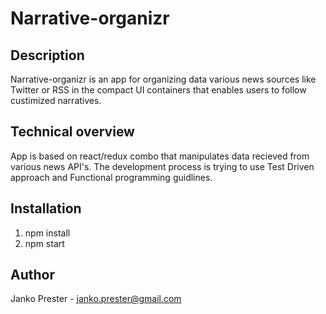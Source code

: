 # Narrative-organizr

## Description
Narrative-organizr is an app for organizing data various news sources like Twitter or RSS in the compact UI containers that enables users to follow custimized narratives.


## Technical overview
App is based on react/redux combo that manipulates data recieved from various news API's. The development process is trying to use Test Driven approach and Functional programming guidlines.


## Installation
1. npm install
2. npm start


## Author
Janko Prester - janko.prester@gmail.com
